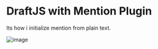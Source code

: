 # DraftJS with Mention Plugin
Its how i initialize mention from plain text.

![image](https://github.com/Antonio-Sitoe/draft-with-mentions/assets/72309855/34120280-7bdf-45a2-9a0e-b6cfdbcfa57b)

